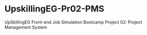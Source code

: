 # UpskillingEG-Pr02-PMS
UpSkillingEG Front-end Job Simulation Bootcamp Project 02: Project Management System
